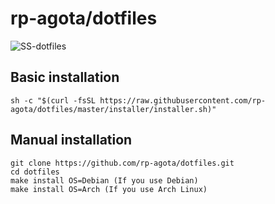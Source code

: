 # rp-agota/dotfiles  
![SS-dotfiles](https://user-images.githubusercontent.com/53311906/155553853-a62ad4f7-e7c9-4a67-84c4-670a88d1298b.png)

## Basic installation  
```
sh -c "$(curl -fsSL https://raw.githubusercontent.com/rp-agota/dotfiles/master/installer/installer.sh)"
```

## Manual installation  
```
git clone https://github.com/rp-agota/dotfiles.git
cd dotfiles
make install OS=Debian (If you use Debian)
make install OS=Arch (If you use Arch Linux)
```  
